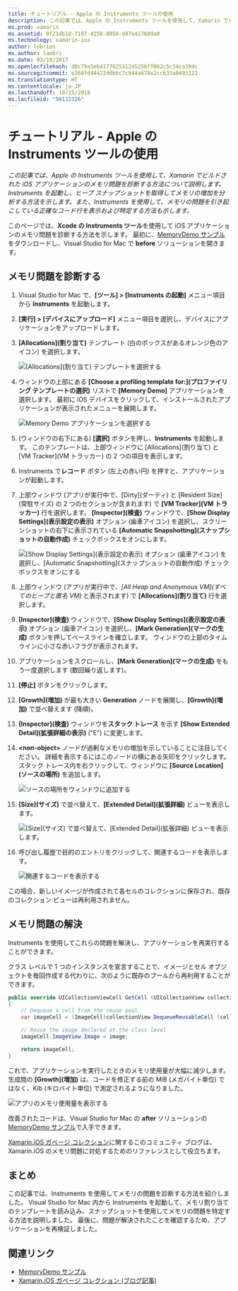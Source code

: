 ```yaml
---
title: チュートリアル - Apple の Instruments ツールの使用
description: この記事では、Apple の Instruments ツールを使用して、Xamarin でビルドされた iOS アプリケーションのメモリ問題を診断する方法について説明します。 Instruments を起動し、ヒープ スナップショットを取得してメモリの増加を分析する方法などを示します。
ms.prod: xamarin
ms.assetid: 8f21db1d-7107-4158-8058-d47e417689a0
ms.technology: xamarin-ios
author: lobrien
ms.author: laobri
ms.date: 03/19/2017
ms.openlocfilehash: d0c79a5eb417762531245256ff062c5c34ca394c
ms.sourcegitcommit: e268fd44422d0bbc7c944a678e2cc633a0493122
ms.translationtype: HT
ms.contentlocale: ja-JP
ms.lasthandoff: 10/25/2018
ms.locfileid: "50112326"
---
```

# <a name="walkthrough---using-apples-instruments-tool"></a>チュートリアル - Apple の Instruments ツールの使用

_この記事では、Apple の Instruments ツールを使用して、Xamarin でビルドされた iOS アプリケーションのメモリ問題を診断する方法について説明します。Instruments を起動し、ヒープ スナップショットを取得してメモリの増加を分析する方法を示します。また、Instruments を使用して、メモリの問題を引き起こしている正確なコード行を表示および特定する方法も示します。_

このページでは、**Xcode の Instruments ツール**を使用して iOS アプリケーションのメモリ問題を診断する方法を示します。
最初に、[MemoryDemo サンプル](https://developer.xamarin.com/samples/monotouch/Profiling/MemoryDemo/)をダウンロードし、Visual Studio for Mac で **before** ソリューションを開きます。

## <a name="diagnosing-the-memory-issues"></a>メモリ問題を診断する

1. Visual Studio for Mac で、**[ツール] > [Instruments の起動]** メニュー項目から **Instruments** を起動します。
2. **[実行] > [デバイスにアップロード]** メニュー項目を選択し、デバイスにアプリケーションをアップロードします。
3. **[Allocations]\(割り当て\)** テンプレート (白のボックスがあるオレンジ色のアイコン) を選択します。

    ![](walkthrough-apples-instrument-images/00-allocations-tempate.png "[Allocations]\(割り当て\) テンプレートを選択する")

4. ウィンドウの上部にある **[Choose a profiling template for:]\(プロファイリング テンプレートの選択\)** リストで **[Memory Demo]** アプリケーションを選択します。 最初に iOS デバイスをクリックして、インストールされたアプリケーションが表示されたメニューを展開します。

    ![](walkthrough-apples-instrument-images/01-mem-demo.png "Memory Demo アプリケーションを選択する")

5. (ウィンドウの右下にある) **[選択]** ボタンを押し、**Instruments** を起動します。 このテンプレートは、上部ウィンドウに [Allocations]\(割り当て\) と [VM Tracker]\(VM トラッカー\) の 2 つの項目を表示します。

6. Instruments で**レコード** ボタン (左上の赤い円) を押すと、アプリケーションが起動します。

7. 上部ウィンドウ (アプリが実行中で、[Dirty]\(ダーティ\) と [Resident Size]\(常駐サイズ\) の 2 つのセクションが含まれます) で **[VM Tracker]\(VM トラッカー\)** 行を選択します。 **[Inspector]\(検査\)** ウィンドウで、**[Show Display Settings]\(表示設定の表示\)** オプション (歯車アイコン) を選択し、スクリーンショットの右下に表示されている **[Automatic Snapshotting]\(スナップショットの自動作成\)** チェックボックスをオンにします。

    ![](walkthrough-apples-instrument-images/02-auto-snapshot.png "[Show Display Settings]\(表示設定の表示\) オプション (歯車アイコン) を選択し、[Automatic Snapshotting]\(スナップショットの自動作成\) チェックボックスをオンにする")

8. 上部ウィンドウ (アプリが実行中で、*[All Heap and Anonymous VM]\(すべてのヒープと匿名 VM\)* と表示されます) で **[Allocations]\(割り当て\)** 行を選択します。
9. **[Inspector]\(検査\)** ウィンドウで、**[Show Display Settings]\(表示設定の表示\)** オプション (歯車アイコン) を選択し、**[Mark Generation]\(マークの生成\)** ボタンを押してベースラインを確立します。 ウィンドウの上部のタイムラインに小さな赤いフラグが表示されます。
10. アプリケーションをスクロールし、**[Mark Generation]\(マークの生成\)** をもう一度選択します (数回繰り返します)。
11. **[停止]** ボタンをクリックします。
12. **[Growth]\(増加\)** が最も大きい **Generation** ノードを展開し、**[Growth]\(増加\)** で並べ替えます (降順)。
13. **[Inspector]\(検査\)** ウィンドウを**スタック トレース** を示す **[Show Extended Detail]\(拡張詳細の表示\)** ("E") に変更します。

14. **&lt;non-object>** ノードが過剰なメモリの増加を示していることに注目してください。 詳細を表示するにはこのノードの横にある矢印をクリックします。スタック トレース内を右クリックして、ウィンドウに **[Source Location]\(ソースの場所\)** を追加します。

    ![](walkthrough-apples-instrument-images/03-mem-growth.png "ソースの場所をウィンドウに追加する")

15. **[Size]\(サイズ\)** で並べ替えて、**[Extended Detail]\(拡張詳細\)** ビューを表示します。

    ![](walkthrough-apples-instrument-images/04-extended-detail.png "[Size]\(サイズ\) で並べ替えて、[Extended Detail]\(拡張詳細\) ビューを表示します。")

16. 呼び出し履歴で目的のエントリをクリックして、関連するコードを表示します。

    ![](walkthrough-apples-instrument-images/05-related-code.png "関連するコードを表示する")

この場合、新しいイメージが作成されて各セルのコレクションに保存され、既存のコレクション ビューは再利用されません。

## <a name="resolving-the-memory-issues"></a>メモリ問題の解決

Instruments を使用してこれらの問題を解決し、アプリケーションを再実行することができます。

クラス レベルで 1 つのインスタンスを宣言することで、イメージとセル オブジェクトを毎回作成する代わりに、次のように既存のプールから再利用することができます。

```csharp
public override UICollectionViewCell GetCell (UICollectionView collectionView, NSIndexPath indexPath)
{
    // Dequeue a cell from the reuse pool
    var imageCell = (ImageCell)collectionView.DequeueReusableCell (cellId, indexPath);

    // Reuse the image declared at the class level
    imageCell.ImageView.Image = image;

    return imageCell;
}
```

これで、アプリケーションを実行したときのメモリ使用量が大幅に減少します。生成間の **[Growth]\(増加\)** は、コードを修正する前の MiB (メガバイト単位) ではなく、Kib (キロバイト単位) で測定されるようになりました。

![](walkthrough-apples-instrument-images/06-reduced-memory.png "アプリのメモリ使用量を表示する")

改善されたコードは、Visual Studio for Mac の **after** ソリューションの [MemoryDemo サンプル](https://developer.xamarin.com/samples/monotouch/Profiling/MemoryDemo/)で入手できます。

[Xamarin.iOS ガベージ コレクション](http://c-sharx.net/2015-04-27-xamarin-ios-the-garbage-collector-and-me/)に関するこのコミュニティ ブログは、Xamarin.iOS のメモリ問題に対処するためのリファレンスとして役立ちます。

## <a name="summary"></a>まとめ

この記事では、Instruments を使用してメモリの問題を診断する方法を紹介しました。
Visual Studio for Mac 内から Instruments を起動して、メモリ割り当てのテンプレートを読み込み、スナップショットを使用してメモリの問題を特定する方法を説明しました。
最後に、問題が解決されたことを確認するため、アプリケーションを再検証しました。

## <a name="related-links"></a>関連リンク

- [MemoryDemo サンプル](https://developer.xamarin.com/samples/monotouch/Profiling/MemoryDemo/)
- [Xamarin.iOS ガベージ コレクション (ブログ記事)](http://c-sharx.net/2015-04-27-xamarin-ios-the-garbage-collector-and-me/)
